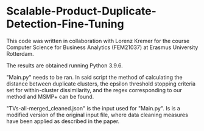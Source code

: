 # Scalable-Product-Duplicate-Detection-Fine-Tuning

This code was written in collaboration with Lorenz Kremer for the course Computer Science for Business Analytics (FEM21037) at Erasmus University Rotterdam.

The results are obtained running Python 3.9.6.

"Main.py" needs to be ran. In said script the method of calculating the distance between duplicate clusters, the epsilon threshold stopping criteria set for within-cluster dissimilarity, and the regex corresponding to our method and MSMP+ can be found.

"TVs-all-merged_cleaned.json" is the input used for "Main.py". Is is a modified version of the original input file, where data cleaning measures have been applied as described in the paper.
